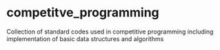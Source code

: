 # competitve_programming
Collection of standard codes used in competitive programming including implementation of basic data structures and algorithms
